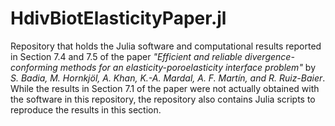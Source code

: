 # HdivBiotElasticityPaper.jl

Repository that holds the Julia software and computational results reported in Section 7.4 and 7.5 of the paper _"Efficient and reliable divergence-conforming methods for an elasticity-poroelasticity interface problem"_ by _S. Badia, M. Hornkjöl, A. Khan, K.-A. Mardal, A. F. Martín, and R. Ruiz-Baier_. While the results in Section 7.1 of the paper were not actually obtained with the software in this repository, the repository also contains Julia scripts to reproduce the results in this section. 
